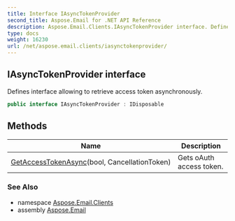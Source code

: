 ```yaml
---
title: Interface IAsyncTokenProvider
second_title: Aspose.Email for .NET API Reference
description: Aspose.Email.Clients.IAsyncTokenProvider interface. Defines interface allowing to retrieve access token asynchronously
type: docs
weight: 16230
url: /net/aspose.email.clients/iasynctokenprovider/
---
```

## IAsyncTokenProvider interface

Defines interface allowing to retrieve access token asynchronously.

```csharp
public interface IAsyncTokenProvider : IDisposable
```

## Methods

| Name | Description |
| --- | --- |
| [GetAccessTokenAsync](../../aspose.email.clients/iasynctokenprovider/getaccesstokenasync/)(bool, CancellationToken) | Gets oAuth access token. |

### See Also

* namespace [Aspose.Email.Clients](../../aspose.email.clients/)
* assembly [Aspose.Email](../../)



